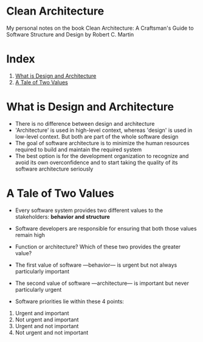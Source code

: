 # Clean Architecture
My personal notes on the book Clean Architecture: A Craftsman's Guide to Software Structure and Design by Robert C. Martin


# Index

1. [What is Design and Architecture](#design-architecture)
2. [A Tale of Two Values](#two-values)

# <a name="design-architecture">What is Design and Architecture</a>

- There is no difference between design and architecture
- 'Architecture' is used in high-level context, whereas 'design' is used in low-level context. But both are part of the whole software design
- The goal of software architecture is to minimize the human resources required to build and maintain the required system
- The best option is for the development organization to recognize and avoid its own overconfidence and to start taking the quality of its software architecture seriously

# <a name="two-values">A Tale of Two Values</a>

- Every software system provides two different values to the stakeholders: **behavior and structure**
- Software developers are responsible for ensuring that both those values remain high

- Function or architecture? Which of these two provides the greater value?
- The first value of software —behavior— is urgent but not always particularly important
- The second value of software —architecture— is important but never particularly urgent

- Software priorities lie within these 4 points:
1. Urgent and important
2. Not urgent and important
3. Urgent and not important
4. Not urgent and not important
